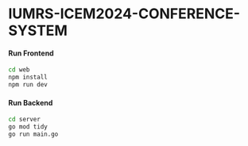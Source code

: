 # IUMRS-ICEM2024-CONFERENCE-SYSTEM

#### Run Frontend
```bash
cd web
npm install
npm run dev
```

#### Run Backend
```bash
cd server
go mod tidy
go run main.go
```
